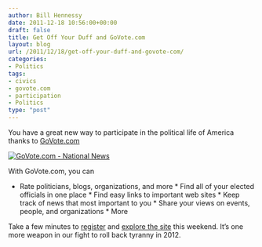 ```yaml
---
author: Bill Hennessy
date: 2011-12-18 10:56:00+00:00
draft: false
title: Get Off Your Duff and GoVote.com
layout: blog
url: /2011/12/18/get-off-your-duff-and-govote-com/
categories:
- Politics
tags:
- civics
- govote.com
- participation
- Politics
type: "post"
---
```


You have a great new way to participate in the political life of America thanks to [GoVote.com](https://www.govote.com)

[![GoVote.com - National News](https://hennessysview.com/wp-content/uploads/2011/12/GoVote.com-National-News.png)
](https://www.govote.com)

With GoVote.com, you can

  * Rate politicians, blogs, organizations, and more   * Find all of your elected officials in one place   * Find easy links to important web sites   * Keep track of news that most important to you   * Share your views on events, people, and organizations   * More

Take a few minutes to [register](https://govote.com) and [explore the site](https://govote.com/about/tutorials) this weekend. It’s one more weapon in our fight to roll back tyranny in 2012.
